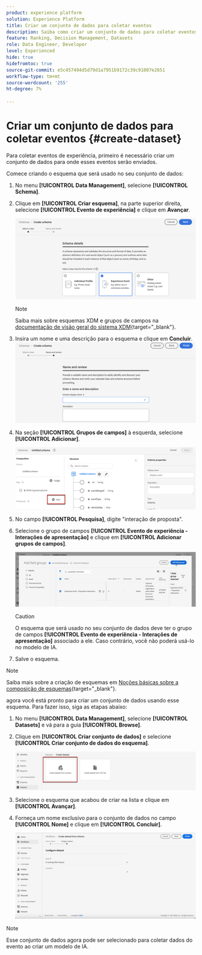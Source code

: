 ```yaml
---
product: experience platform
solution: Experience Platform
title: Criar um conjunto de dados para coletar eventos
description: Saiba como criar um conjunto de dados para coletar eventos
feature: Ranking, Decision Management, Datasets
role: Data Engineer, Developer
level: Experienced
hide: true
hidefromtoc: true
source-git-commit: e5c457494d5d79d1a7951b9172c39c91007e2651
workflow-type: tm+mt
source-wordcount: '255'
ht-degree: 7%

---
```


# Criar um conjunto de dados para coletar eventos {#create-dataset}

Para coletar eventos de experiência, primeiro é necessário criar um conjunto de dados para onde esses eventos serão enviados.

Comece criando o esquema que será usado no seu conjunto de dados:

1. No menu **[!UICONTROL Data Management]**, selecione **[!UICONTROL Schema]**.

1. Clique em **[!UICONTROL Criar esquema]**, na parte superior direita, selecione **[!UICONTROL Evento de experiência]** e clique em **Avançar**.

   ![](../../offers/assets/ai-ranking-xdm-event.png)

   >[!NOTE]
   >
   >Saiba mais sobre esquemas XDM e grupos de campos na [documentação de visão geral do sistema XDM](https://experienceleague.adobe.com/docs/experience-platform/xdm/home.html?lang=pt-BR){target="_blank"}.

1. Insira um nome e uma descrição para o esquema e clique em **Concluir**.
   ![](../../offers/assets/ai-ranking-xdm-event-2.png)

1. Na seção **[!UICONTROL Grupos de campos]** à esquerda, selecione **[!UICONTROL Adicionar]**.

   ![](../../offers/assets/ai-ranking-fields-groups.png)

1. No campo **[!UICONTROL Pesquisa]**, digite &quot;interação de proposta&quot;.

1. Selecione o grupo de campos **[!UICONTROL Evento de experiência - Interações de apresentação]** e clique em **[!UICONTROL Adicionar grupos de campos]**.

   ![](../../offers/assets/ai-ranking-add-field-group.png)

   >[!CAUTION]
   >
   >O esquema que será usado no seu conjunto de dados deve ter o grupo de campos **[!UICONTROL Evento de experiência - Interações de apresentação]** associado a ele. Caso contrário, você não poderá usá-lo no modelo de IA.

1. Salve o esquema.

>[!NOTE]
>
>Saiba mais sobre a criação de esquemas em [Noções básicas sobre a composição de esquemas](https://experienceleague.adobe.com/docs/experience-platform/xdm/schema/composition.html?lang=pt-BR#understanding-schemas){target="_blank"}.

agora você está pronto para criar um conjunto de dados usando esse esquema. Para fazer isso, siga as etapas abaixo:

1. No menu **[!UICONTROL Data Management]**, selecione **[!UICONTROL Datasets]** e vá para a guia **[!UICONTROL Browse]**.

1. Clique em **[!UICONTROL Criar conjunto de dados]** e selecione **[!UICONTROL Criar conjunto de dados do esquema]**.

   ![](../../offers/assets/ai-ranking-create-dataset-from-schema.png)

1. Selecione o esquema que acabou de criar na lista e clique em **[!UICONTROL Avançar]**.

1. Forneça um nome exclusivo para o conjunto de dados no campo **[!UICONTROL Nome]** e clique em **[!UICONTROL Concluir]**.

   ![](../../offers/assets/ai-ranking-dataset-name.png)

>[!NOTE]
>
>Esse conjunto de dados agora pode ser selecionado para coletar dados do evento ao criar um modelo de IA<!--add link to Creat AI models section-->.
